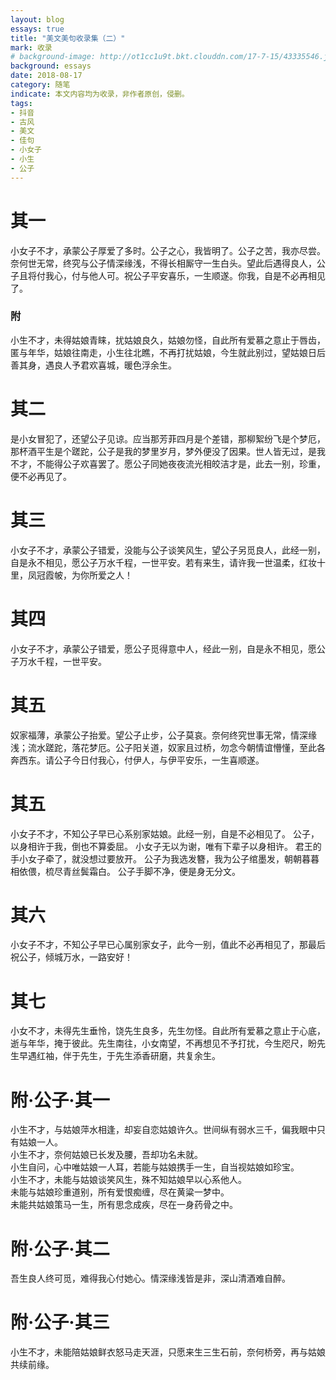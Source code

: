 ```yaml
---
layout: blog
essays: true
title: "美文美句收录集（二）"
mark: 收录
# background-image: http://ot1cc1u9t.bkt.clouddn.com/17-7-15/43335546.jpg
background: essays
date: 2018-08-17
category: 随笔
indicate: 本文内容均为收录，非作者原创，侵删。
tags:
- 抖音
- 古风
- 美文
- 佳句
- 小女子
- 小生
- 公子
---
```


# 其一
小女子不才，承蒙公子厚爱了多时。公子之心，我皆明了。公子之苦，我亦尽尝。奈何世无常，终究与公子情深缘浅，不得长相厮守一生白头。望此后遇得良人，公子且将付我心，付与他人可。祝公子平安喜乐，一生顺遂。你我，自是不必再相见了。
### 附
小生不才，未得姑娘青睐，扰姑娘良久，姑娘勿怪，自此所有爱慕之意止于唇齿，匿与年华，姑娘往南走，小生往北瞧，不再打扰姑娘，今生就此别过，望姑娘日后善其身，遇良人予君欢喜城，暖色浮余生。

# 其二
是小女冒犯了，还望公子见谅。应当那芳菲四月是个差错，那柳絮纷飞是个梦厄，那杯酒平生是个蹉跎，公子是我的梦里岁月，梦外便没了因果。世人皆无过，是我不才，不能得公子欢喜罢了。愿公子同她夜夜流光相皎洁才是，此去一别，珍重，便不必再见了。

# 其三
小女子不才，承蒙公子错爱，没能与公子谈笑风生，望公子另觅良人，此经一别，自是永不相见，愿公子万水千程，一世平安。若有来生，请许我一世温柔，红妆十里，凤冠霞帔，为你所爱之人！

# 其四
小女子不才，承蒙公子错爱，愿公子觅得意中人，经此一别，自是永不相见，愿公子万水千程，一世平安。

# 其五
奴家福薄，承蒙公子抬爱。望公子止步，公子莫哀。奈何终究世事无常，情深缘浅；流水蹉跎，落花梦厄。公子阳关道，奴家且过桥，勿念今朝情谊懵懂，至此各奔西东。请公子今日付我心，付伊人，与伊平安乐，一生喜顺遂。

# 其五
小女子不才，不知公子早已心系别家姑娘。此经一别，自是不必相见了。 公子，以身相许于我，倒也不算委屈。 小女子无以为谢，唯有下辈子以身相许。 君王的手小女子牵了，就没想过要放开。 公子为我选发簪，我为公子绾墨发，朝朝暮暮相依偎，梳尽青丝鬓霜白。 公子手脚不净，便是身无分文。

# 其六
小女子不才，不知公子早已心属别家女子，此今一别，值此不必再相见了，那最后祝公子，倾城万水，一路安好！

# 其七
小女不才，未得先生垂怜，饶先生良多，先生勿怪。自此所有爱慕之意止于心底，逝与年华，掩于彼此。先生南往，小女南望，不再想见不予打扰，今生咫尺，盼先生早遇红袖，伴于先生，于先生添香研磨，共复余生。

# 附·公子·其一
小生不才，与姑娘萍水相逢，却妄自恋姑娘许久。世间纵有弱水三千，偏我眼中只有姑娘一人。  
小生不才，奈何姑娘已长发及腰，吾却功名未就。  
小生自问，心中唯姑娘一人耳，若能与姑娘携手一生，自当视姑娘如珍宝。  
小生不才，未能与姑娘谈笑风生，殊不知姑娘早以心系他人。  
未能与姑娘珍重道别，所有爱恨痴缠，尽在黄粱一梦中。  
未能共姑娘策马一生，所有思念成疾，尽在一身药骨之中。

# 附·公子·其二
吾生良人终可觅，难得我心付她心。情深缘浅皆是非，深山清酒难自醉。

# 附·公子·其三
小生不才，未能陪姑娘鲜衣怒马走天涯，只愿来生三生石前，奈何桥旁，再与姑娘共续前缘。